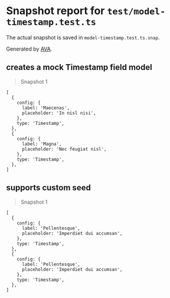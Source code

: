 # Snapshot report for `test/model-timestamp.test.ts`

The actual snapshot is saved in `model-timestamp.test.ts.snap`.

Generated by [AVA](https://avajs.dev).

## creates a mock Timestamp field model

> Snapshot 1

    [
      {
        config: {
          label: 'Maecenas',
          placeholder: 'In nisl nisi',
        },
        type: 'Timestamp',
      },
      {
        config: {
          label: 'Magna',
          placeholder: 'Nec feugiat nisl',
        },
        type: 'Timestamp',
      },
    ]

## supports custom seed

> Snapshot 1

    [
      {
        config: {
          label: 'Pellentesque',
          placeholder: 'Imperdiet dui accumsan',
        },
        type: 'Timestamp',
      },
      {
        config: {
          label: 'Pellentesque',
          placeholder: 'Imperdiet dui accumsan',
        },
        type: 'Timestamp',
      },
    ]
